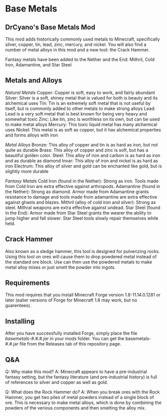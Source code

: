 # Base Metals
## DrCyano's Base Metals Mod
This mod adds historically commonly used metals to Minecraft, specifically silver, copper, tin, lead, zinc, mercury, and nickel. You will also find a number of metal alloys in this mod and a new tool: the Crack Hammer.

Fantasy metals have been added to the Nether and the End: Mithril, Cold Iron, Adamantine, and Star Steel

## Metals and Alloys
*Natural Metals*
Copper: Copper is soft, easy to work, and fairly abundant
Silver: Silver is a soft, shiney metal that is valued for both is beauty and its alchemical uses
Tin: Tin is an extremely soft metal that is not useful by itself, but is commonly added to other metals to make strong alloys
Lead: Lead is a very soft metal that is best known for being very heavy and somewhat toxic
Zinc: Like tin, zinc is worthless on its own, but can be used to make metal alloys
Mercury: This toxic liquid metal has many alchemical uses
Nickel: This metal is as soft as copper, but it has alchemical properties and forms alloys with iron

*Metal Alloys*
Bronze: This alloy of copper and tin is as hard as iron, but not quite as durable
Brass: This alloy of copper and zinc is soft, but has a beautiful golden color.
Steel: This alloy of iron and carbon is as hard as iron and as durable as diamond
Invar: This alloy of iron and nickel is as hard as iron
Electrum: This alloy of silver and gold can be enchanted like gold, but is slightly more durable

*Fantasy Metals*
Cold Iron (found in the Nether): Strong as iron. Tools made from Cold Iron are extra effective against arthropods.
Adamantine (found in the Nether): Strong as diamond. Armor made from Adamantine grants resistance to damage and tools made from adamantine are extra effective against ghasts and blazes.
Mithril (alloy of cold iron and silver): Strong as steel. Mithral weapons are extra effective against undead.
Star Steel (found in the End): Armor made from Star Steel grants the wearer the ability to jump higher and fall slower. Star Steel tools slowly repair themselves while held.

## Crack Hammer
Also known as a sledge hammer, this tool is designed for pulverizing rocks. Using this tool on ores will cause them to drop powdered metal instead of the standard ore block. Use can then use the powdered metals to make metal alloy mixes or just smelt the powder into ingots.

## Requirements
This mod requires that you install Minecraft Forge version 1.8-11.14.0.1281 or later (ealier versions of Forge for Minecraft 1.8 may work, but no guarentees).

## Installing
After you have successfully installed Forge, simply place the file *basemetals-#.#.#.jar* in your *mods* folder. You can get the basemetals-#.#.jar file from the Releases tab of this repository page.

## Q&A
Q: Why make this mod?
A: Minecraft appears to have a pre-industrial fantasy setting, but the fantasy literature (and pre-industrial history) is full of references to silver and copper as well as gold.

Q: What does the Rock Hammer do?
A: When you break ores with the Rock Hammer, you get two piles of metal powders instead of a single block of ore. This is necessary to make metal alloys, which is done by combining the powders of the verious components and then smelting the alloy mix.

